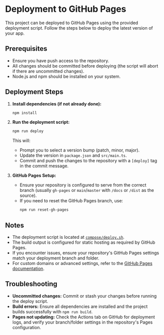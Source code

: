 # Deployment to GitHub Pages

This project can be deployed to GitHub Pages using the provided deployment script. Follow the steps below to deploy the latest version of your app.

## Prerequisites
- Ensure you have push access to the repository.
- All changes should be committed before deploying (the script will abort if there are uncommitted changes).
- Node.js and npm should be installed on your system.

## Deployment Steps

1. **Install dependencies (if not already done):**
   ```sh
   npm install
   ```

2. **Run the deployment script:**
   ```sh
   npm run deploy
   ```
   This will:
   - Prompt you to select a version bump (patch, minor, major).
   - Update the version in `package.json` and `src/main.ts`.
   - Commit and push the changes to the repository with a `[deploy]` tag in the commit message.

3. **GitHub Pages Setup:**
   - Ensure your repository is configured to serve from the correct branch (usually `gh-pages` or `main`/`master` with `/docs` or `/dist` as the source).
   - If you need to reset the GitHub Pages branch, use:
     ```sh
     npm run reset-gh-pages
     ```

## Notes
- The deployment script is located at [`compose/deploy.sh`](../compose/deploy.sh).
- The build output is configured for static hosting as required by GitHub Pages.
- If you encounter issues, ensure your repository's GitHub Pages settings match your deployment branch and folder.
- For custom domains or advanced settings, refer to the [GitHub Pages documentation](https://docs.github.com/en/pages).

## Troubleshooting
- **Uncommitted changes:** Commit or stash your changes before running the deploy script.
- **Build errors:** Ensure all dependencies are installed and the project builds successfully with `npm run build`.
- **Pages not updating:** Check the Actions tab on GitHub for deployment logs, and verify your branch/folder settings in the repository's Pages configuration. 